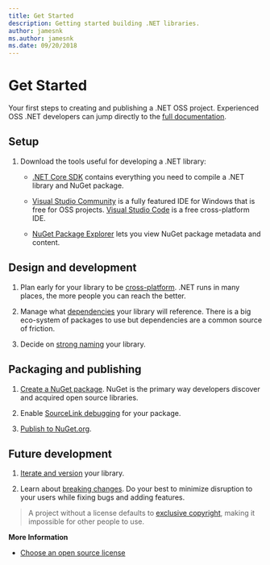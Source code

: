 ```yaml
---
title: Get Started
description: Getting started building .NET libraries.
author: jamesnk
ms.author: jamesnk
ms.date: 09/20/2018
---
```

# Get Started

Your first steps to creating and publishing a .NET OSS project. Experienced OSS .NET developers can jump directly to the [full documentation](./introduction.md).

## Setup

1. Download the tools useful for developing a .NET library:

    * [.NET Core SDK](https://www.microsoft.com/net/download) contains everything you need to compile a .NET library and NuGet package.

    * [Visual Studio Community](https://visualstudio.microsoft.com/downloads/) is a fully featured IDE for Windows that is free for OSS projects. [Visual Studio Code](https://code.visualstudio.com/Download) is a free cross-platform IDE.

    * [NuGet Package Explorer](https://github.com/NuGetPackageExplorer/NuGetPackageExplorer#readme) lets you view NuGet package metadata and content.

## Design and development

1. Plan early for your library to be [cross-platform](./cross-platform-targeting.md). .NET runs in many places, the more people you can reach the better.

2. Manage what [dependencies](./dependencies.md) your library will reference. There is a big eco-system of packages to use but dependencies are a common source of friction.

3. Decide on [strong naming](./strong-naming.md) your library.

## Packaging and publishing

1. [Create a NuGet package](./nuget.md). NuGet is the primary way developers discover and acquired open source libraries.

2. Enable [SourceLink debugging](./sourcelink.md) for your package.

3. [Publish to NuGet.org](./nuget-publishing.md).

## Future development

1. [Iterate and version](./versioning.md) your library.

2. Learn about [breaking changes](./breaking-changes.md). Do your best to minimize disruption to your users while fixing bugs and adding features.

> A project without a license defaults to [exclusive copyright](https://choosealicense.com/no-permission/), making it impossible for other people to use.

**More Information**

* [Choose an open source license](https://choosealicense.com/)